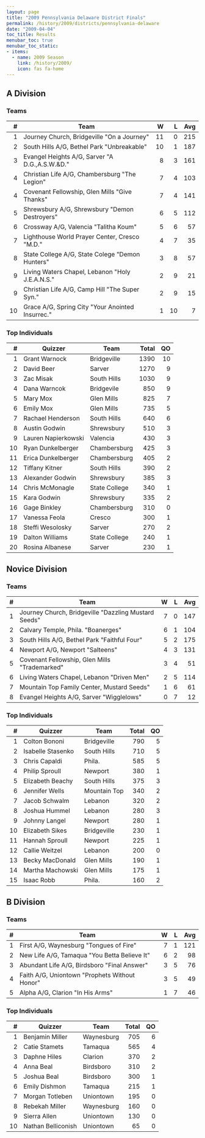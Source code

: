 ```yaml
---
layout: page
title: "2009 Pennsylvania Delaware District Finals"
permalink: /history/2009/districts/pennsylvania-delaware
date: "2009-04-04"
toc_title: Results
menubar_toc: true
menubar_toc_static:
- items:
  - name: 2009 Season
    link: /history/2009/
    icon: fas fa-home
---
```


## A Division

### Teams

|    # | Team                                             |    W |    L |  Avg |
| ---: | ------------------------------------------------ | ---: | ---: | ---: |
|    1 | Journey Church, Bridgeville "On a Journey"       |   11 |    0 |  215 |
|    2 | South Hills A/G, Bethel Park "Unbreakable"       |   10 |    1 |  187 |
|    3 | Evangel Heights A/G, Sarver "A D.G.,A.S.W.&D."   |    8 |    3 |  161 |
|    4 | Christian Life A/G, Chambersburg "The Legion"    |    7 |    4 |  103 |
|    4 | Covenant Fellowship, Glen Mills "Give Thanks"    |    7 |    4 |  141 |
|    5 | Shrewsbury A/G, Shrewsbury "Demon Destroyers"    |    6 |    5 |  112 |
|    6 | Crossway A/G, Valencia "Talitha Koum"            |    5 |    6 |   57 |
|    7 | Lighthouse World Prayer Center, Cresco "M.D."    |    4 |    7 |   35 |
|    8 | State College A/G, State Colege "Demon Hunters"  |    3 |    8 |   57 |
|    9 | Living Waters Chapel, Lebanon "Holy J.E.A.N.S."  |    2 |    9 |   21 |
|    9 | Christian Life A/G, Camp Hill "The Super Syn."   |    2 |    9 |   15 |
|   10 | Grace A/G, Spring City "Your Anointed Insurrec." |    1 |   10 |    7 |

### Top Individuals

|    # | Quizzer             | Team          | Total |   QO |
| ---: | ------------------- | ------------- | ----: | ---: |
|    1 | Grant Warnock       | Bridgeville   |  1390 |   10 |
|    2 | David Beer          | Sarver        |  1270 |    9 |
|    3 | Zac Misak           | South Hills   |  1030 |    9 |
|    4 | Dana Warncok        | Bridgevile    |   850 |    9 |
|    5 | Mary Mox            | Glen Mills    |   825 |    7 |
|    6 | Emily Mox           | Glen Mills    |   735 |    5 |
|    7 | Rachael Henderson   | South Hills   |   640 |    6 |
|    8 | Austin Godwin       | Shrewsbury    |   510 |    3 |
|    9 | Lauren Napierkowski | Valencia      |   430 |    3 |
|   10 | Ryan Dunkelberger   | Chambersburg  |   425 |    3 |
|   11 | Erica Dunkelberger  | Chambersburg  |   405 |    2 |
|   12 | Tiffany Kitner      | South Hills   |   390 |    2 |
|   13 | Alexander Godwin    | Shrewsbury    |   385 |    3 |
|   14 | Chris McMonagle     | State College |   340 |    1 |
|   15 | Kara Godwin         | Shrewsbury    |   335 |    2 |
|   16 | Gage Binkley        | Chambersburg  |   310 |    0 |
|   17 | Vanessa Feola       | Cresco        |   300 |    1 |
|   18 | Steffi Wesolosky    | Sarver        |   270 |    2 |
|   19 | Dalton Williams     | State College |   240 |    1 |
|   20 | Rosina Albanese     | Sarver        |   230 |    1 |

## Novice Division

### Teams

|    # | Team                                                 |    W |    L |  Avg |
| ---: | ---------------------------------------------------- | ---: | ---: | ---: |
|    1 | Journey Church, Bridgeville "Dazzling Mustard Seeds" |    7 |    0 |  147 |
|    2 | Calvary Temple, Phila. "Boanerges"                   |    6 |    1 |  104 |
|    3 | South Hills A/G, Bethel Park "Faithful Four"         |    5 |    2 |  175 |
|    4 | Newport A/G, Newport "Salteens"                      |    4 |    3 |  131 |
|    5 | Covenant Fellowship, Glen Mills "Trademarked"        |    3 |    4 |   51 |
|    6 | Living Waters Chapel, Lebanon "Driven Men"           |    2 |    5 |  114 |
|    7 | Mountain Top Family Center, Mustard Seeds"           |    1 |    6 |   61 |
|    8 | Evangel Heights A/G, Sarver "Wigglelows"             |    0 |    7 |   12 |

### Top Individuals

|    # | Quizzer           | Team         | Total |   QO |
| ---: | ----------------- | ------------ | ----: | ---: |
|    1 | Colton Bononi     | Bridgeville  |   790 |    5 |
|    2 | Isabelle Stasenko | South Hills  |   710 |    5 |
|    3 | Chris Capaldi     | Phila.       |   585 |    5 |
|    4 | Philip Sproull    | Newport      |   380 |    1 |
|    5 | Elizabeth Beachy  | South Hills  |   375 |    3 |
|    6 | Jennifer Wells    | Mountain Top |   340 |    2 |
|    7 | Jacob Schwalm     | Lebanon      |   320 |    2 |
|    8 | Joshua Hummel     | Lebanon      |   280 |    3 |
|    9 | Johnny Langel     | Newport      |   280 |    1 |
|   10 | Elizabeth Sikes   | Bridgeville  |   230 |    1 |
|   11 | Hannah Sproull    | Newport      |   225 |    1 |
|   12 | Callie Weitzel    | Lebanon      |   200 |    0 |
|   13 | Becky MacDonald   | Glen Mills   |   190 |    1 |
|   14 | Martha Machowski  | Glen Mills   |   175 |    1 |
|   15 | Isaac Robb        | Phila.       |   160 |    2 |

## B Division

### Teams

|    # | Team                                          |    W |    L |  Avg |
| ---: | --------------------------------------------- | ---: | ---: | ---: |
|    1 | First A/G, Waynesburg "Tongues of Fire"       |    7 |    1 |  121 |
|    2 | New Life A/G, Tamaqua "You Betta Believe It"  |    6 |    2 |   98 |
|    3 | Abundant Life A/G, Birdsboro "Final Answer"   |    3 |    5 |   76 |
|    4 | Faith A/G, Uniontown "Prophets Without Honor" |    3 |    5 |   49 |
|    5 | Alpha A/G, Clarion "In His Arms"              |    1 |    7 |   46 |

### Top Individuals

|    # | Quizzer            | Team       | Total |   QO |
| ---: | ------------------ | ---------- | ----: | ---: |
|    1 | Benjamin Miller    | Waynesburg |   705 |    6 |
|    2 | Catie Stamets      | Tamaqua    |   565 |    4 |
|    3 | Daphne Hiles       | Clarion    |   370 |    2 |
|    4 | Anna Beal          | Birdsboro  |   310 |    2 |
|    5 | Joshua Beal        | Birdsboro  |   300 |    1 |
|    6 | Emily Dishmon      | Tamaqua    |   215 |    1 |
|    7 | Morgan Totleben    | Uniontown  |   195 |    0 |
|    8 | Rebekah Miller     | Waynesburg |   160 |    0 |
|    9 | Sierra Allen       | Uniontown  |   130 |    0 |
|   10 | Nathan Belliconish | Uniontown  |    65 |    0 |

